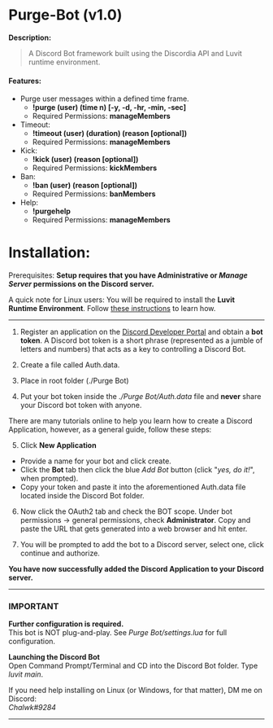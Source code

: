 # Purge-Bot (v1.0)

**Description:**<br/>
> A Discord Bot framework built using the Discordia API and Luvit runtime environment. 

#### Features:

- Purge user messages within a defined time frame.
   - **!purge (user) (time n) [-y, -d, -hr, -min, -sec]**
   - Required Permissions: **manageMembers**
- Timeout:
    - **!timeout (user) (duration) (reason [optional])**
    - Required Permissions: **manageMembers**
- Kick:
     - **!kick (user) (reason [optional])**
     - Required Permissions: **kickMembers**
- Ban:
     - **!ban (user) (reason [optional])**
     - Required Permissions: **banMembers**
- Help:
     - **!purgehelp**
     - Required Permissions: **manageMembers**
   
# Installation:

Prerequisites:
**Setup requires that you have Administrative or _Manage Server_ permissions on the Discord server.**

A quick note for Linux users:
You will be required to install the **Luvit Runtime Environment**. Follow [these instructions](https://luvit.io/install.html) to learn how.

-----

1. Register an application on the [Discord Developer Portal](https://Discordapp.com/developers/applications/) and obtain a **bot token**.
   A Discord bot token is a short phrase (represented as a jumble of letters and numbers) that acts as a key to controlling a Discord Bot.

2. Create a file called Auth.data.
3. Place in root folder (./Purge Bot)
4. Put your bot token inside the *./Purge Bot/Auth.data* file and **never** share your Discord bot token with anyone.

There are many tutorials online to help you learn how to create a Discord Application, however, as a general guide, follow these steps:

5. Click **New Application**
- Provide a name for your bot and click create.
- Click the **Bot** tab then click the blue *Add Bot* button (click "*yes, do it!*", when prompted).
- Copy your token and paste it into the aforementioned Auth.data file located inside the Discord Bot folder.

6. Now click the OAuth2 tab and check the BOT scope.
   Under bot permissions -> general permissions, check **Administrator**.
   Copy and paste the URL that gets generated into a web browser and hit enter.

7. You will be prompted to add the bot to a Discord server, select one, click continue and authorize.

**You have now successfully added the Discord Application to your Discord server.**

____

### **IMPORTANT**

**Further configuration is required.**<br/>
This bot is NOT plug-and-play. See *Purge Bot/settings.lua* for full configuration.

**Launching the Discord Bot**<br/>
Open Command Prompt/Terminal and CD into the Discord Bot folder. Type *luvit main*.

If you need help installing on Linux (or Windows, for that matter), DM me on Discord:<br/>
_Chalwk#9284_

____
